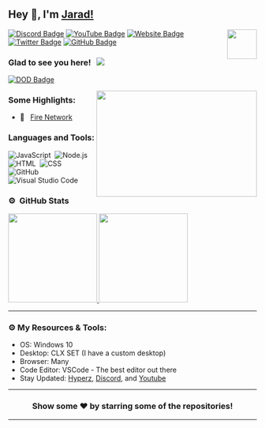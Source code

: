 ## Hey 👋, I'm [Jarad!](https://jarad.xyz)

<img align="right" height="60" width="60" alt="" src="http://fire-network.xyz/img/logo.gif" />

[![Discord Badge](https://img.shields.io/badge/-Discord-0e76a8?style=flat-square&logo=Discord&logoColor=white)](https://jarad.xyz/discord)
[![YouTube Badge](https://img.shields.io/badge/-YouTube-e02828?style=flat-square&logo=YouTube&logoColor=white)](https://www.youtube.com/channel/UCEOaIVcj3iAGtfD9BBS6pEQ)
[![Website Badge](https://img.shields.io/badge/Website-3b5998?style=flat-square&logo=google-chrome&logoColor=white)](https://jarad.xyz)
[![Twitter Badge](https://img.shields.io/badge/-Twitter-00acee?style=flat-square&logo=Twitter&logoColor=white)](https://jarad.xyz/twitter)
[![GitHub Badge](https://img.shields.io/badge/-GitHub-ffffff?style=flat-square&logo=Github&logoColor=black)](https://github.com/Jarad999)

### Glad to see you here! &nbsp; ![](https://komarev.com/ghpvc/?username=Jarad999&label=Views&color=blue&style=plastic)




[![DOD Badge](https://img.shields.io/badge/TEAM-DEVING%20ON%20DISCORD-17a6ec?style=for-the-badge)](https://github.com/devingondiscord)

<img align="right" height="215" width="325" alt="" src="https://cdn.dribbble.com/users/416610/screenshots/4801105/coding_desk_flat_vector_ui_ux_design_illustration_motion_animation_gif2.gif" />


### Some Highlights:

- 📌 &nbsp; [Fire Network](https://fire-network.xyz)

### Languages and Tools:

![JavaScript](https://img.shields.io/badge/-JavaScript-333333?style=flat&logo=javascript)&nbsp;
![Node.js](https://img.shields.io/badge/-Node.js-333333?style=flat&logo=node.js)&nbsp;
![HTML](https://img.shields.io/badge/-HTML-333333?style=flat&logo=HTML5)&nbsp;
![CSS](https://img.shields.io/badge/-CSS-333333?style=flat&logo=CSS3&logoColor=1572B6)&nbsp;
![GitHub](https://img.shields.io/badge/-GitHub-333333?style=flat&logo=github)&nbsp;
![Visual Studio Code](https://img.shields.io/badge/-Visual%20Studio%20Code-333333?style=flat&logo=visual-studio-code&logoColor=007ACC)&nbsp;

### ⚙️ &nbsp;GitHub Stats

<p align="left">
<a href="https://github.com/Jarad999">
  <img height="180em" src="https://github-readme-stats-eight-theta.vercel.app/api?username=Jarad999&show_icons=true&theme=react&include_all_commits=true&count_private=true"/>
  <img height="180em" src="https://github-readme-stats-eight-theta.vercel.app/api/top-langs/?username=Jarad999&layout=compact&langs_count=8&theme=react"/>
</a>
</p>

---

### ⚙️ My Resources & Tools:

- OS: Windows 10
- Desktop: CLX SET (I have a custom desktop)
- Browser: Many
- Code Editor: VSCode - The best editor out there
- Stay Updated: [Hyperz](https://hyperz.dev), [Discord](https://surge-network.xyz/discord), and [Youtube](https://www.youtube.com/channel/UCEOaIVcj3iAGtfD9BBS6pEQ)

---

<h3 align=center>Show some ❤️ by starring some of the repositories!</h3>

---
